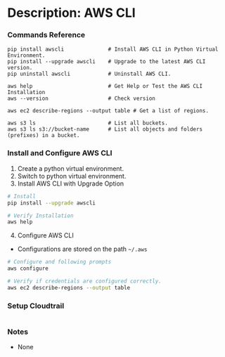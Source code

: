 # Description: AWS CLI

### Commands Reference
```
pip install awscli              # Install AWS CLI in Python Virtual Environment.
pip install --upgrade awscli    # Upgrade to the latest AWS CLI version.
pip uninstall awscli            # Uninstall AWS CLI.

aws help                        # Get Help or Test the AWS CLI Installation
aws --version                   # Check version

aws ec2 describe-regions --output table # Get a list of regions. 

aws s3 ls                       # List all buckets.
aws s3 ls s3://bucket-name      # List all objects and folders (prefixes) in a bucket.
```

### Install and Configure AWS CLI
1. Create a python virtual environment.
2. Switch to python virtual environment.
3. Install AWS CLI with Upgrade Option
```bash
# Install
pip install --upgrade awscli

# Verify Installation
aws help
```
4. Configure AWS CLI
- Configurations are stored on the path ```~/.aws```
```bash
# Configure and following prompts
aws configure

# Verify if credentials are configured correctly.
aws ec2 describe-regions --output table
```
### Setup Cloudtrail
```bash

```


### Notes
- None
